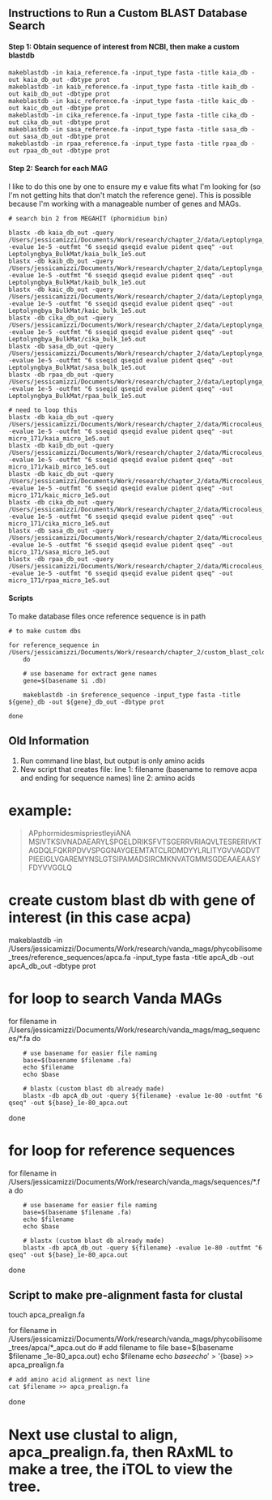 
## Instructions to Run a Custom BLAST Database Search

#### Step 1: Obtain sequence of interest from NCBI, then make a custom blastdb

```
makeblastdb -in kaia_reference.fa -input_type fasta -title kaia_db -out kaia_db_out -dbtype prot
makeblastdb -in kaib_reference.fa -input_type fasta -title kaib_db -out kaib_db_out -dbtype prot
makeblastdb -in kaic_reference.fa -input_type fasta -title kaic_db -out kaic_db_out -dbtype prot
makeblastdb -in cika_reference.fa -input_type fasta -title cika_db -out cika_db_out -dbtype prot
makeblastdb -in sasa_reference.fa -input_type fasta -title sasa_db -out sasa_db_out -dbtype prot
makeblastdb -in rpaa_reference.fa -input_type fasta -title rpaa_db -out rpaa_db_out -dbtype prot
```

#### Step 2: Search for each MAG
I like to do this one by one to ensure my e value fits what I'm looking for (so I'm not getting hits that don't match the reference gene). This is possible because I'm working with a manageable number of genes and MAGs.

```
# search bin 2 from MEGAHIT (phormidium bin)

blastx -db kaia_db_out -query /Users/jessicamizzi/Documents/Work/research/chapter_2/data/Leptoplynga_BulkMat_35.fa -evalue 1e-5 -outfmt "6 sseqid qseqid evalue pident qseq" -out Leptolyngbya_BulkMat/kaia_bulk_1e5.out
blastx -db kaib_db_out -query /Users/jessicamizzi/Documents/Work/research/chapter_2/data/Leptoplynga_BulkMat_35.fa -evalue 1e-5 -outfmt "6 sseqid qseqid evalue pident qseq" -out Leptolyngbya_BulkMat/kaib_bulk_1e5.out
blastx -db kaic_db_out -query /Users/jessicamizzi/Documents/Work/research/chapter_2/data/Leptoplynga_BulkMat_35.fa -evalue 1e-5 -outfmt "6 sseqid qseqid evalue pident qseq" -out Leptolyngbya_BulkMat/kaic_bulk_1e5.out
blastx -db cika_db_out -query /Users/jessicamizzi/Documents/Work/research/chapter_2/data/Leptoplynga_BulkMat_35.fa -evalue 1e-5 -outfmt "6 sseqid qseqid evalue pident qseq" -out Leptolyngbya_BulkMat/cika_bulk_1e5.out
blastx -db sasa_db_out -query /Users/jessicamizzi/Documents/Work/research/chapter_2/data/Leptoplynga_BulkMat_35.fa -evalue 1e-5 -outfmt "6 sseqid qseqid evalue pident qseq" -out Leptolyngbya_BulkMat/sasa_bulk_1e5.out
blastx -db rpaa_db_out -query /Users/jessicamizzi/Documents/Work/research/chapter_2/data/Leptoplynga_BulkMat_35.fa -evalue 1e-5 -outfmt "6 sseqid qseqid evalue pident qseq" -out Leptolyngbya_BulkMat/rpaa_bulk_1e5.out

# need to loop this
blastx -db kaia_db_out -query /Users/jessicamizzi/Documents/Work/research/chapter_2/data/Microcoleus_MP8IB2_171.fa -evalue 1e-5 -outfmt "6 sseqid qseqid evalue pident qseq" -out micro_171/kaia_micro_1e5.out
blastx -db kaib_db_out -query /Users/jessicamizzi/Documents/Work/research/chapter_2/data/Microcoleus_MP8IB2_171.fa -evalue 1e-5 -outfmt "6 sseqid qseqid evalue pident qseq" -out micro_171/kaib_mirco_1e5.out
blastx -db kaic_db_out -query /Users/jessicamizzi/Documents/Work/research/chapter_2/data/Microcoleus_MP8IB2_171.fa -evalue 1e-5 -outfmt "6 sseqid qseqid evalue pident qseq" -out micro_171/kaic_micro_1e5.out
blastx -db cika_db_out -query /Users/jessicamizzi/Documents/Work/research/chapter_2/data/Microcoleus_MP8IB2_171.fa -evalue 1e-5 -outfmt "6 sseqid qseqid evalue pident qseq" -out micro_171/cika_micro_1e5.out
blastx -db sasa_db_out -query /Users/jessicamizzi/Documents/Work/research/chapter_2/data/Microcoleus_MP8IB2_171.fa -evalue 1e-5 -outfmt "6 sseqid qseqid evalue pident qseq" -out micro_171/sasa_micro_1e5.out
blastx -db rpaa_db_out -query /Users/jessicamizzi/Documents/Work/research/chapter_2/data/Microcoleus_MP8IB2_171.fa -evalue 1e-5 -outfmt "6 sseqid qseqid evalue pident qseq" -out micro_171/rpaa_micro_1e5.out
```

#### Scripts
To make database files once reference sequence is in path
```
# to make custom dbs

for reference_sequence in /Users/jessicamizzi/Documents/Work/research/chapter_2/custom_blast_cold_tolerance/*_reference.fa
    do

    # use basename for extract gene names
    gene=$(basename $i .db)

    makeblastdb -in $reference_sequence -input_type fasta -title ${gene}_db -out ${gene}_db_out -dbtype prot

done
```

## Old Information

1. Run command line blast, but output is only amino acids
2. New script that creates file:
	line 1: filename (basename to remove acpa and ending for sequence names)
	line 2: amino acids

# example:
>APphormidesmispriestleyiANA
>MSIVTKSIVNADAEARYLSPGELDRIKSFVTSGERRVRIAQVLTESRERIVKTAGDQLFQKRPDVVSPGGNAYGEEMTATCLRDMDYYLRLITYGVVAGDVTPIEEIGLVGAREMYNSLGTSIPAMADSIRCMKNVATGMMSGDEAAEAASYFDYVVGGLQ


# create custom blast db with gene of interest (in this case acpa)

makeblastdb -in /Users/jessicamizzi/Documents/Work/research/vanda_mags/phycobilisome_trees/reference_sequences/apca.fa -input_type fasta -title apcA_db -out apcA_db_out -dbtype prot

# for loop to search Vanda MAGs

for filename in /Users/jessicamizzi/Documents/Work/research/vanda_mags/mag_sequences/*.fa
do

        # use basename for easier file naming
        base=$(basename $filename .fa)
        echo $filename
        echo $base

        # blastx (custom blast db already made)
        blastx -db apcA_db_out -query ${filename} -evalue 1e-80 -outfmt "6 qseq" -out ${base}_1e-80_apca.out

done

# for loop for reference sequences
for filename in /Users/jessicamizzi/Documents/Work/research/vanda_mags/sequences/*.fa
do

        # use basename for easier file naming
        base=$(basename $filename .fa)
        echo $filename
        echo $base

        # blastx (custom blast db already made)
        blastx -db apcA_db_out -query ${filename} -evalue 1e-80 -outfmt "6 qseq" -out ${base}_1e-80_apca.out

done

## Script to make pre-alignment fasta for clustal

touch apca_prealign.fa

for filename in /Users/jessicamizzi/Documents/Work/research/vanda_mags/phycobilisome_trees/apca/*_apca.out
do
	# add filename to file
	base=$(basename $filename _1e-80_apca.out)
	echo $filename
	echo $base
	echo '>'${base} >> apca_prealign.fa 
	
	# add amino acid alignment as next line
	cat $filename >> apca_prealign.fa 
	
done

# Next use clustal to align, apca_prealign.fa, then RAxML to make a tree, the iTOL to view the tree.
